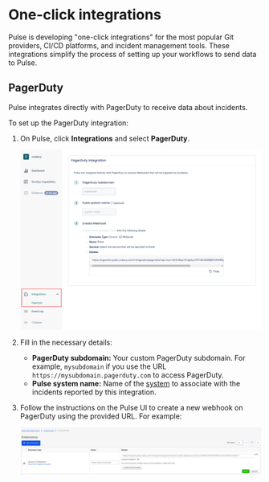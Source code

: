 # One-click integrations

Pulse is developing "one-click integrations" for the most popular Git providers, CI/CD platforms, and incident management tools. These integrations simplify the process of setting up your workflows to send data to Pulse.

## PagerDuty

Pulse integrates directly with PagerDuty to receive data about incidents.

To set up the PagerDuty integration:

1.  On Pulse, click **Integrations** and select **PagerDuty**.

    ![PagerDuty integratio](images/pagerduty.png)

1.  Fill in the necessary details:

    -    **PagerDuty subdomain:** Your custom PagerDuty subdomain. For example, `mysubdomain` if you use the URL `https://mysubdomain.pagerduty.com` to access PagerDuty.
    -    **Pulse system name:** Name of the [system](https://docs.pulse.codacy.com/#before-you-begin) to associate with the incidents reported by this integration.

1.  Follow the instructions on the Pulse UI to create a new webhook on PagerDuty using the provided URL. For example:

    ![PagerDuty webhook](images/pagerduty-webhook.png)
